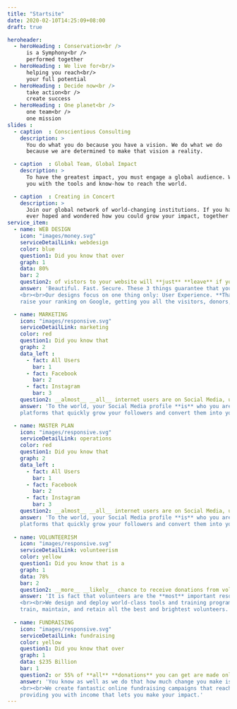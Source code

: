```yaml
---
title: "Startsite"
date: 2020-02-10T14:25:09+08:00
draft: true

heroheader:
  - heroHeading : Conservation<br />
      is a Symphony<br />
      performed together
  - heroHeading : We live for<br/>
      helping you reach<br/>
      your full potential
  - heroHeading : Decide now<br />
      take action<br />
      create success
  - heroHeading : One planet<br />
      one team<br />
      one mission
slides :
  - caption  : Conscientious Consulting
    description: >
      You do what you do because you have a vision. We do what we do
      because we are determined to make that vision a reality.

  - caption  : Global Team, Global Impact
    description: >
      To have the greatest impact, you must engage a global audience. We are here to provide 
      you with the tools and know-how to reach the world.

  - caption  : Creating in Concert
    description: >
      Join our global network of world-changing institutions. If you have
      ever hoped and wondered how you could grow your impact, together we will do just that.
service_item: 
  - name: WEB DESIGN
    icon: "images/money.svg"
    serviceDetailLink: webdesign
    color: blue
    question1: Did you know that over
    graph: 1
    data: 80% 
    bar: 2
    question2: of vistors to your website will **just** **leave** if your website is not secure or takes longer than 3 seconds to load?
    answer: 'Beautiful. Fast. Secure. These 3 things guarantee that you and your goals are never forgotten. 
    <br><br>Our designs focus on one thing only: User Experience. **That** is how you
    raise your ranking on Google, getting you all the visitors, donors, and volunteers you need.'

  - name: MARKETING
    icon: "images/responsive.svg"
    serviceDetailLink: marketing
    color: red
    question1: Did you know that
    graph: 2 
    data_left :
      - fact: All Users
        bar: 1
      - fact: Facebook
        bar: 2
      - fact: Instagram
        bar: 3
    question2: __almost__ __all__ internet users are on Social Media, using it to donate, volunteer, and plan where to travel?
    answer: 'To the world, your Social Media profile **is** who you are and what you do. Use it well.<br><br>We design Social Media profiles on all 
    platforms that quickly grow your followers and convert them into your greatest supporters as visitors, volunteers, and donors.'

  - name: MASTER PLAN
    icon: "images/responsive.svg"
    serviceDetailLink: operations
    color: red
    question1: Did you know that
    graph: 2 
    data_left :
      - fact: All Users
        bar: 1
      - fact: Facebook
        bar: 2
      - fact: Instagram
        bar: 3
    question2: __almost__ __all__ internet users are on Social Media, using it to donate, volunteer, and plan where to travel?
    answer: 'To the world, your Social Media profile **is** who you are and what you do. Use it well.<br><br>We design Social Media profiles on all 
    platforms that quickly grow your followers and convert them into your greatest supporters as visitors, volunteers, and donors.'
 
  - name: VOLUNTEERISM
    icon: "images/responsive.svg"
    serviceDetailLink: volunteerism
    color: yellow
    question1: Did you know that is a
    graph: 1
    data: 78%
    bar: 2
    question2: __more__ __likely__ chance to receive donations from volunteers than non-volunteers?
    answer: 'It is fact that volunteers are the **most** important resource for the success of your cause. 
    <br><br>We design and deploy world-class tools and training programs that guarantee that you attain,
    train, maintain, and retain all the best and brightest volunteers.'
 
  - name: FUNDRAISING
    icon: "images/responsive.svg"
    serviceDetailLink: fundraising
    color: yellow
    question1: Did you know that over
    graph: 1
    data: $235 Billion
    bar: 1
    question2: or 55% of **all** **donations** you can get are made online, mainly through Social Media and your website?
    answer: 'You know as well as we do that how much change you make is **directly** tied to funding. 
    <br><br>We create fantastic online fundraising campaigns that reach donors and investors all over the world, 
    providing you with income that lets you make your impact.'
---
```


